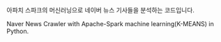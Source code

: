 아파치 스파크의 머신러닝으로 네이버 뉴스 기사들을 분석하는 코드입니다.

Naver News Crawler with Apache-Spark machine learning(K-MEANS) in Python.
